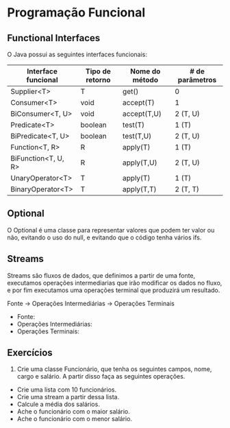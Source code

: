 # Programação Funcional

## Functional Interfaces

O Java possui as seguintes interfaces funcionais:

| Interface funcional |	Tipo de retorno	| Nome do método |	# de parâmetros |  
|----------------------|----------------|-------------|-----------------|
| Supplier\<T\>          | T              | get()       | 0               | 
| Consumer\<T\>          | void           | accept(T)   | 1               |
| BiConsumer<T, U>     | void           | accept(T,U) | 2 (T, U)        |
| Predicate\<T\>         | boolean        | test(T)     | 1 (T)           |
| BiPredicate<T, U>    | boolean        | test(T,U)   | 2 (T, U)        |
| Function<T, R> 	   | R 	            | apply(T) 	  | 1 (T)           |
| BiFunction<T, U, R>  | R              | apply(T,U)  | 2 (T, U)        |
| UnaryOperator\<T\> 	   | T 	            | apply(T) 	  | 1 (T)           |
| BinaryOperator\<T\>    | T 	            | apply(T,T)  | 2 (T, T)        |

## Optional

O Optional é uma classe para representar valores que podem ter valor ou não, evitando o uso do null, e evitando que o código tenha vários ifs.

## Streams

Streams são fluxos de dados, que definimos a partir de uma fonte, executamos operações intermediarias que irão modificar os dados no fluxo, e por fim executamos uma operações terminal que produzirá um resultado.

Fonte -> Operações Intermediárias -> Operações Terminais

- Fonte:
- Operações Intermediárias:
- Operações Terminais:

## Exercícios

1) Crie uma classe Funcionário, que tenha os seguintes campos, nome, cargo e salário. A partir disso faça as seguintes operações.

  - Crie uma lista com 10 funcionários.
  - Crie uma stream a partir dessa lista.
  - Calcule a média dos salários.
  - Ache o funcionário com o maior salário.
  - Ache o funcionário com o menor salário.
